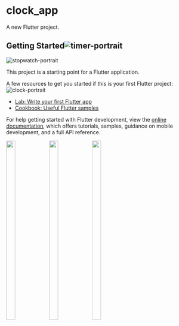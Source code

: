 # clock_app

A new Flutter project.

## Getting Started![timer-portrait](https://github.com/Rajputniraj6983/clock_app/assets/143181391/33b36a78-f6a6-48ba-91f5-2cf7b569f9c7)

![stopwatch-portrait](https://github.com/Rajputniraj6983/clock_app/assets/143181391/ea708522-41f1-4da5-877b-aa1f196402aa)

This project is a starting point for a Flutter application.

A few resources to get you started if this is your first Flutter project:
![clock-portrait](https://github.com/Rajputniraj6983/clock_app/assets/143181391/27394133-8c2f-4d10-a7d7-9bbf57367591)

- [Lab: Write your first Flutter app](https://docs.flutter.dev/get-started/codelab)
- [Cookbook: Useful Flutter samples](https://docs.flutter.dev/cookbook)

For help getting started with Flutter development, view the
[online documentation](https://docs.flutter.dev/), which offers tutorials,
samples, guidance on mobile development, and a full API reference.
<p>
  <img src = "https://github.com/Rajputniraj6983/clock_app/assets/143181391/27394133-8c2f-4d10-a7d7-9bbf57367591" width=22% height=35%>
  <img src = "https://github.com/Rajputniraj6983/clock_app/assets/143181391/ea708522-41f1-4da5-877b-aa1f196402aa" width=22% height=35%>
  <img src = "https://github.com/Rajputniraj6983/clock_app/assets/143181391/33b36a78-f6a6-48ba-91f5-2cf7b569f9c7" width=22% height=35%>
</p>
